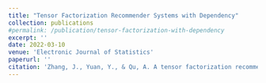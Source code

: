 ```yaml
---
title: "Tensor Factorization Recommender Systems with Dependency"
collection: publications
#permalink: /publication/tensor-factorization-with-dependency
excerpt: ''
date: 2022-03-10
venue: 'Electronic Journal of Statistics'
paperurl: ''
citation: 'Zhang, J., Yuan, Y., & Qu, A. A tensor factorization recommender system with dependency. Electronic Journal of Statistics, accepted.'
---
```

